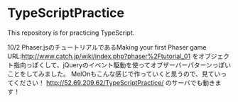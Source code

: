 # TypeScriptPractice
This repository is for practicing TypeScript.

10/2
Phaser.jsのチュートリアルであるMaking your first Phaser game　URL:http://www.catch.jp/wiki/index.php?phaser%2Ftutorial_01
をオブジェクト指向っぽくして、jQueryのイベント駆動を使ってオブザーバーパターンっぽいことをしてみました。
MelOnもこんな感じで作っていくと思うので、見ていってください！
http://52.69.209.62/TypeScriptPractice/
のサーバでも動きます！
